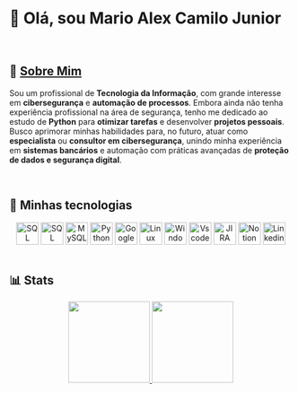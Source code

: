 # 👋 Olá, sou Mario Alex Camilo Junior

<br>


## 🚀 [Sobre Mim](https://www.linkedin.com/in/marioalexcamilojr/)

Sou um profissional de **Tecnologia da Informação**, com grande interesse em **cibersegurança** e **automação de processos**. Embora ainda não tenha experiência profissional na área de segurança, tenho me dedicado ao estudo de **Python** para **otimizar tarefas** e desenvolver **projetos pessoais**.  
Busco aprimorar minhas habilidades para, no futuro, atuar como **especialista** ou **consultor em cibersegurança**, unindo minha experiência em **sistemas bancários** e automação com práticas avançadas de **proteção de dados e segurança digital**.   


<br>

## 📌 Minhas tecnologias


 <div align="center">
    <!-- Bancos de Dados -->
    <img alt="SQL" height="40" src="https://cdn.jsdelivr.net/gh/devicons/devicon@latest/icons/sqldeveloper/sqldeveloper-original.svg">
    <img alt="SQL Server" height="40" src="https://cdn.jsdelivr.net/gh/devicons/devicon@latest/icons/microsoftsqlserver/microsoftsqlserver-original.svg" />
    <img alt="MySQL" height="40" src="https://cdn.jsdelivr.net/gh/devicons/devicon@latest/icons/mysql/mysql-original.svg" />   
    <!-- Linguagens -->
    <img alt="Python" height="40" src="https://cdn.jsdelivr.net/gh/devicons/devicon@latest/icons/python/python-original.svg">
    <!-- Cloud & Infraestrutura -->
    <img alt="Google Cloud" height="40" src="https://cdn.jsdelivr.net/gh/devicons/devicon@latest/icons/googlecloud/googlecloud-original.svg" />
    <img alt="Linux" height="40" src="https://cdn.jsdelivr.net/gh/devicons/devicon@latest/icons/linux/linux-original.svg" />
    <img alt="Windows" height="40" src="https://cdn.jsdelivr.net/gh/devicons/devicon@latest/icons/windows11/windows11-original.svg" />
    <!-- Ferramentas -->
    <img alt="Vscode" height="40" src="https://cdn.jsdelivr.net/gh/devicons/devicon@latest/icons/vscode/vscode-original.svg" />
    <img alt="JIRA" height="40" src="https://cdn.jsdelivr.net/gh/devicons/devicon@latest/icons/jira/jira-original.svg" />
    <img alt="Notion" height="40" src="https://cdn.jsdelivr.net/gh/devicons/devicon@latest/icons/notion/notion-original.svg" />
    <!-- Redes Sociais -->
    <img alt="Linkedin" height="40" src="https://cdn.jsdelivr.net/gh/devicons/devicon@latest/icons/linkedin/linkedin-original.svg" />
</div>  

<br>


## 📊 Stats
<div align="center">
  <a href="https://github.com/inimigodobowser">
    <img height="145em" src="https://github-readme-stats.vercel.app/api?username=inimigodobowser&show_icons=true&theme=dark&include_all_commits=true&count_private=true&cache_seconds=86400"/>
    <img height="145em" src="https://github-readme-stats.vercel.app/api/top-langs/?username=inimigodobowser&layout=compact&langs_count=10&theme=dark&cache_seconds=86400"/>   
  </a>
</div>


<br>
<br>


    
